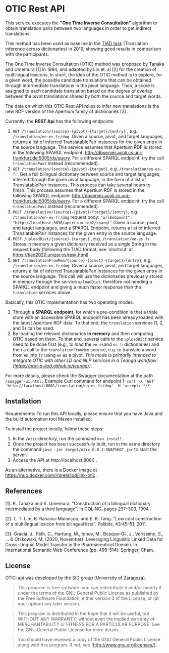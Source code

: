# OTIC Rest API

This service executes the **"One Time Inverse Consultation"** algorithm to obtain translation pairs between two languages in order to get indirect translations.

This method has been used as baseline in the [TIAD task](http://tiad2019.unizar.es/) (Translation inference across dictionaries) in 2019, showing good results in comparison with the participants.

The One Time Inverse Consultation (OTIC) method was proposed by  Tanaka and Umemura [1] in 1994, and adapted by Lin et. al [2] for the  creation of multilingual lexicons. In short, the idea of the OTIC method  is to explore, for a given word, the possible candidate translations  that can be obtained through intermediate translations in the pivot  language. Then, a score is assigned to each candidate translation based on the degree of overlap between the pivot translations shared by both the source and target words.

The data on which this OTIC Rest API relies to infer new translations is the new RDF version of the Apertium family of dictionaries [3] . 

Currently, the **REST Api** has the following endpoints:

1. `GET /translation/{source}-{pivot}-{target}/{entry}` , e.g. `/translation/en-es-fr/dog`.  Given a source, pivot, and target languages, returns a list of inferred TranslatablePair instances for the given entry in the source language. This service assumes that Apertium RDF is stored in the following SPARQL endpoint: http://dbserver.acoli.cs.uni-frankfurt.de:5005/ds/query. For a different SPARQL endpoint, try the call `translationPost` instead (recommended).
2. `GET /translation/{source}-{pivot}-{target}`, e.g. `/translation/en-es-fr`. Get a full bilingual dictionary between source and target languages, inferred through the given pivot language, in the form of a list of TranslatablePair instances. This process can take several hours to finish. This process assumes that Apertium RDF is stored in the following SPARQL endpoint: http://dbserver.acoli.cs.uni-frankfurt.de:5005/ds/query. For a different SPARQL endpoint, try the call `translationPost` instead (recommended).
3. `POST /translation/{source}-{pivot}-{target}/{entry}`, e.g. `/translation/en-es-fr/dog` request body: `"urlEndpoint": "http://localhost:3030/apertium_tdb2/sparql"`  Given a source, pivot, and target languages, and a SPARQL Endpoint, returns a list of inferred TranslatablePair instances for the given entry in the source language.
4. `POST /uploadDict/{source}-{target}` , e.g. `/translation/en-es-fr`. Stores in memory a given dictionary received as a single String in the request body (following the TIAD format, see 'shortcut' at https://tiad2020.unizar.es/task.html) 
5. `GET /translationFromMem/{source}-{pivot}-{target}/{entry}`, e.g. `/translation/en-es-fr/dog`. Given a source, pivot, and target languages, returns a list of inferred TranslatablePair instances for the given entry in the source language. This call will use the dictionaries previously stored in memory through the service `uploadDict`, therefore not needing a SPARQL endpoint and giving a much faster response than the `translation` services above.  


Basically, this OTIC implementation has two operating modes: 
1. Through a **SPARQL endpoint**, for which a pre-condition is that a triple store with an accessible SPARQL endpoint has been already loaded with the latest Apertium RDF data. To that end, the `translation` services (1, 2, and 3) can be used.
2. By loading the relevant dictionaries **in memory** and then computing OTIC based on them. To that end, several calls to the `uploadDict` service need to be done first (e.g., to load the `en-es`and `es-fr`dictionaries) and then a call to the `translationFromMem` service, e.g. to translate a word from `en` into `fr` using `es` as a pivot. *This mode is primarily intended to integrate OTIC with other LD and NLP services in a Teanga workflow (https://pret-a-llod.github.io/teanga/)*.  



For more details, please check the Swagger documentation at the path `/swagger-ui.html.` 
Example Curl command for endpoint 1: `curl -X 'GET' 'http://localhost:8001/translation/en-es-fr/dog' -H 'accept: */* `




## Installation 

Requirements: To run this API locally, please ensure that you have Java and the build automation tool Maven installed. 

To install the project locally, follow these steps: 

1. In the `/otic` directory, run the command `mvn install` . 
2. Once the project has been successfully built, run in the same directory the command `java -jar target/otic-0.0.1-SNAPSHOT.jar` to start the server.
3. Access the API at http://localhost:8080 . 

As an alternative, there is a Docker image at https://hub.docker.com/r/pretallod/link-otic . 

## References

[1]: K. Tanaka and K. Umemura. "Construction of a bilingual dictionary intermediated by a third language". In COLING, pages 297–303, 1994.

[2]: L. T. Lim, B. Ranaivo-Malançon, and E. K. Tang. "Low cost construction of a multilingual lexicon from bilingual lists". Polibits, 43:45–51, 2011. 

[3]: Gracia, J., Fäth, C., Hartung, M., Ionov, M., Bosque-Gil, J., Veríssimo, S., ... & Orlikowski, M. (2020, November). Leveraging Linguistic Linked Data for Cross-Lingual Model Transfer in the Pharmaceutical Domain. In International Semantic Web Conference (pp. 499-514). Springer, Cham.

## License

OTIC-api was developed by the SID group (University of Zaragoza).

>    This program is free software: you can redistribute it and/or modify
    it under the terms of the GNU General Public License as published by
    the Free Software Foundation, either version 3 of the License, or
    (at your option) any later version.

>    This program is distributed in the hope that it will be useful,
    but WITHOUT ANY WARRANTY; without even the implied warranty of
    MERCHANTABILITY or FITNESS FOR A PARTICULAR PURPOSE.  See the
    GNU General Public License for more details.

>    You should have received a copy of the GNU General Public License
    along with this program.  If not, see [http://www.gnu.org/licenses/].
